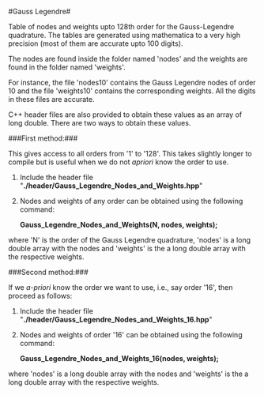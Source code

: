 #Gauss Legendre#

Table of nodes and weights upto 128th order for the Gauss-Legendre quadrature. The tables are generated using mathematica to a very high precision (most of them are accurate upto 100 digits).

The nodes are found inside the folder named 'nodes' and the weights are found in the folder named 'weights'.

For instance, the file 'nodes10' contains the Gauss Legendre nodes of order 10 and the file 'weights10' contains the corresponding weights. All the digits in these files are accurate.

C++ header files are also provided to obtain these values as an array of long double. There are two ways to obtain these values.

###First method:###

This gives access to all orders from '1' to '128'. This takes slightly longer to compile but is useful when we do not *apriori* know the order to use.

1. Include the header file "**./header/Gauss\_Legendre\_Nodes\_and\_Weights.hpp**"
    
2. Nodes and weights of any order can be obtained using the following command:
    
    **Gauss_Legendre_Nodes_and_Weights(N, nodes, weights);**

where 'N' is the order of the Gauss Legendre quadrature, 'nodes' is a long double array with the nodes and 'weights' is the a long double array with the respective weights.


###Second method:###

If we *a-priori* know the order we want to use, i.e., say order '16', then proceed as follows:

1. Include the header file "**./header/Gauss\_Legendre\_Nodes\_and\_Weights_16.hpp**"
    
2. Nodes and weights of order '16' can be obtained using the following command:
    
    **Gauss_Legendre_Nodes_and_Weights_16(nodes, weights);**

where 'nodes' is a long double array with the nodes and 'weights' is the a long double array with the respective weights.
